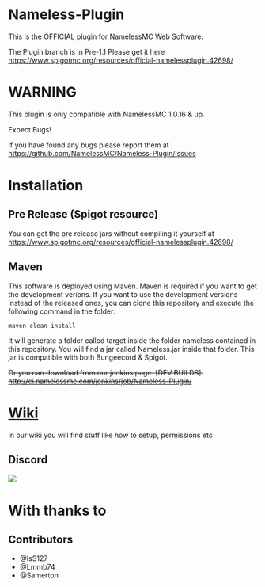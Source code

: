 # Nameless-Plugin
This is the OFFICIAL plugin for NamelessMC Web Software.

The Plugin branch is in Pre-1.1
Please get it here https://www.spigotmc.org/resources/official-namelessplugin.42698/

# WARNING
This plugin is only compatible with NamelessMC 1.0.16 & up.

Expect Bugs!

If you have found any bugs please report them at https://github.com/NamelessMC/Nameless-Plugin/issues

# Installation

## Pre Release (Spigot resource)
You can get the pre release jars without compiling it yourself at https://www.spigotmc.org/resources/official-namelessplugin.42698/

## Maven
This software is deployed using Maven. Maven is required if you want to get the development verions. If you want to use the development versions instead of the released ones, you can clone this repository and execute the following command in the folder:
```
maven clean install
```
It will generate a folder called target inside the folder nameless contained in this repository. You will find a jar called Nameless.jar inside that folder. This jar is compatible with both Bungeecord & Spigot.

~~Or you can download from our jenkins page. [DEV BUILDS].
http://ci.namelessmc.com/jenkins/job/Nameless-Plugin/~~

# [Wiki](https://github.com/NamelessMC/Nameless-Plugin/wiki)
In our wiki you will find stuff like how to setup, permissions etc

## Discord
[<img src="https://discordapp.com/api/guilds/246705793066467328/widget.png?style=shield">](https://discord.gg/J6QsVaP)

# With thanks to
## Contributors
- @IsS127
- @Lmmb74
- @Samerton
